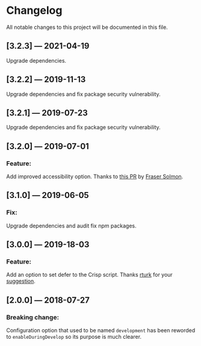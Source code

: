# Changelog

All notable changes to this project will be documented in this file.

## [3.2.3] — 2021-04-19

Upgrade dependencies.

## [3.2.2] — 2019-11-13

Upgrade dependencies and fix package security vulnerability.

## [3.2.1] — 2019-07-23

Upgrade dependencies and fix package security vulnerability.

## [3.2.0] — 2019-07-01

### Feature:

Add improved accessibility option. Thanks to [this PR](https://github.com/ryanditjia/gatsby-plugin-crisp-chat/pull/3) by [Fraser Solmon](https://github.com/fraserisland).

## [3.1.0] — 2019-06-05

### Fix:

Upgrade dependencies and audit fix npm packages.

## [3.0.0] — 2019-18-03

### Feature:

Add an option to set defer to the Crisp script. Thanks [rturk](https://github.com/rturk) for your [suggestion](https://github.com/ryanditjia/gatsby-plugin-crisp-chat/issues/1).

## [2.0.0] — 2018-07-27

### Breaking change:

Configuration option that used to be named `development` has been reworded to `enableDuringDevelop` so its purpose is much clearer.
